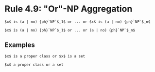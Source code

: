 Rule 4.9: "Or"-NP Aggregation
=============================


```{rewrite-rule}
$x$ is (a | no) {ph}`NP`$_1$ or ... or $x$ is (a | no) {ph}`NP`$_n$

$x$ is (a | no) {ph}`NP`$_1$ or ... or (a | no) {ph}`NP`$_n$
```

Examples
--------

```{rewrite-rule}
$x$ is a proper class or $x$ is a set

$x$ a proper class or a set
```


